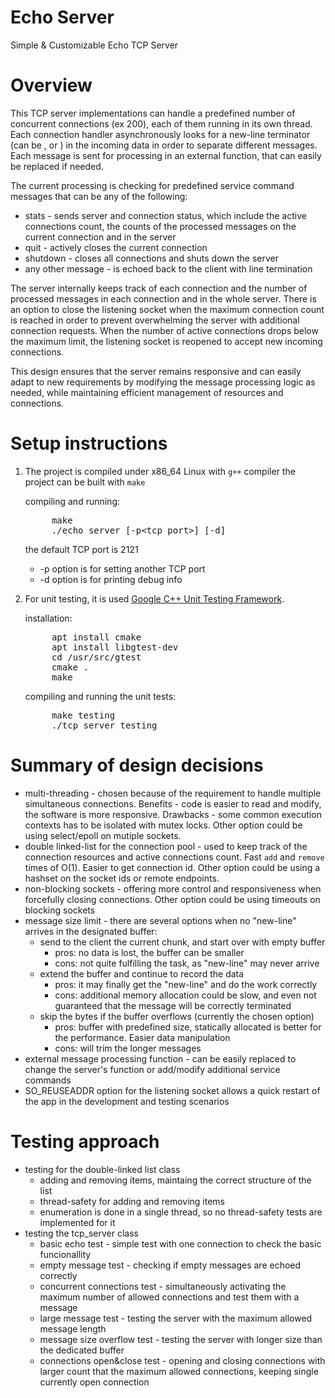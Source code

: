 # Echo Server
Simple & Customizable Echo TCP Server

# Overview
This TCP server implementations can handle a predefined number of concurrent connections (ex 200), each of them running in its own thread. Each connection handler asynchronously looks for a new-line terminator (can be <CR>, <LF> or <CR><LF>) in the incoming data in order to separate different messages.
Each message is sent for processing in an external function, that can easily be replaced if needed.

The current processing is checking for predefined service command messages that can be any of the following:
- stats - sends server and connection status, which include the active connections count, the counts of the processed messages on the current connection and in the server
- quit - actively closes the current connection
- shutdown - closes all connections and shuts down the server
- any other message - is echoed back to the client with line termination <LF>

The server internally keeps track of each connection and the number of processed messages in each connection and in the whole server.
There is an option to close the listening socket when the maximum connection count is reached in order to prevent overwhelming the server with additional connection requests. When the number of active connections drops below the maximum limit, the listening socket is reopened to accept new incoming connections.

This design ensures that the server remains responsive and can easily adapt to new requirements by modifying the message processing logic as needed, while maintaining efficient management of resources and connections.

# Setup instructions

1. The project is compiled under x86_64 Linux with `g++` compiler
    the project can be built with `make`

    compiling and running:
    <pre>
        make
        ./echo_server [-p&lt;tcp_port&gt;] [-d]</pre>

    the default TCP port is 2121
    - -p option is for setting another TCP port
    - -d option is for printing debug info

2. For unit testing, it is used [Google C++ Unit Testing Framework](https://google.github.io/googletest/).

    installation:
    <pre>
        apt install cmake
        apt install libgtest-dev
        cd /usr/src/gtest
        cmake .
        make</pre>

    compiling and running the unit tests:
    <pre>
        make testing
        ./tcp_server_testing</pre>

# Summary of design decisions

- multi-threading - chosen because of the requirement to handle multiple simultaneous connections. Benefits - code is easier to read and modify, the software is more responsive. Drawbacks - some common execution contexts has to be isolated with mutex locks.
Other option could be using select/epoll on mutiple sockets.
- double linked-list for the connection pool - used to keep track of the connection resources and active connections count. Fast `add` and `remove` times of O(1). Easier to get connection id. Other option could be using a hashset on the socket ids or remote endpoints.
- non-blocking sockets - offering more control and responsiveness when forcefully closing connections. Other option could be using timeouts on  blocking sockets
- message size limit - there are several options when no "new-line" arrives in the designated buffer:
    - send to the client the current chunk, and start over with empty buffer
        - pros: no data is lost, the buffer can be smaller
        - cons: not quite fulfilling the task, as "new-line" may never arrive
    - extend the buffer and continue to record the data
        - pros: it may finally get the "new-line" and do the work correctly
        - cons: additional memory allocation could be slow, and even not guaranteed that the message will be correctly terminated
    - skip the bytes if the buffer overflows (currently the chosen option)
        - pros: buffer with predefined size, statically allocated is better for the performance. Easier data manipulation
        - cons: will trim the longer messages
- external message processing function - can be easily replaced to change the server's function or add/modify additional service commands
- SO_REUSEADDR option for the listening socket allows a quick restart of the app in the development and testing scenarios


# Testing approach

- testing for the double-linked list class
    - adding and removing items, maintaing the correct structure of the list
    - thread-safety for adding and removing items
    - enumeration is done in a single thread, so no thread-safety tests are implemented for it
- testing the tcp_server class
    - basic echo test - simple test with one connection to check the basic funcionallity
    - empty message test - checking if empty messages are echoed correctly
    - concurrent connections test - simultaneously activating the maximum number of allowed connections and test them with a message
    - large message test - testing the server with the maximum allowed message length
    - message size overflow test - testing the server with longer size than the dedicated buffer
    - connections open&close test - opening and closing connections with larger count that the maximum allowed connections, keeping single currently open connection

